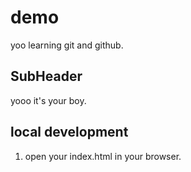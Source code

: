 # demo

yoo learning git and github.

## SubHeader

yooo it's your boy.

## local development

1. open your index.html in your browser.
